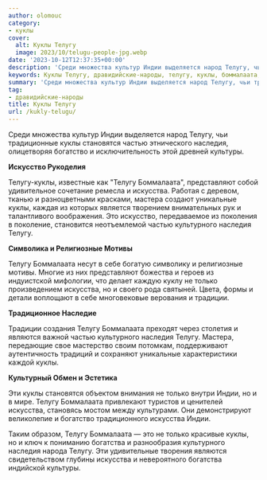 ```yaml
---
author: olomouc
category:
- куклы
cover:
  alt: Куклы Телугу
  image: 2023/10/telugu-people-jpg.webp
date: '2023-10-12T12:37:35+00:00'
description: 'Среди множества культур Индии выделяется народ Телугу, чьи традиционные куклы становятся частью этнического наследия, олицетворяя богатство и...'
keywords: Куклы Телугу, дравидийские-народы, телугу, куклы, боммалаата, искусства, наследия, индии, частью, культурного, только, становятся, богатство, культуры, искусство, представляют, мастера
summary: 'Среди множества культур Индии выделяется народ Телугу, чьи традиционные куклы становятся частью этнического наследия, олицетворяя богатство и...'
tag:
- дравидийские-народы
title: Куклы Телугу
url: /kukly-telugu/
---
```


Среди множества культур Индии выделяется народ Телугу, чьи традиционные куклы становятся частью этнического наследия, олицетворяя богатство и исключительность этой древней культуры.

**Искусство Рукоделия**

Телугу-куклы, известные как "Телугу Боммалаата", представляют собой удивительное сочетание ремесла и искусства. Работая с деревом, тканью и разноцветными красками, мастера создают уникальные куклы, каждая из которых является творением внимательных рук и талантливого воображения. Это искусство, передаваемое из поколения в поколение, становится неотъемлемой частью культурного наследия Телугу.

**Символика и Религиозные Мотивы**

Телугу Боммалаата несут в себе богатую символику и религиозные мотивы. Многие из них представляют божества и героев из индуистской мифологии, что делает каждую куклу не только произведением искусства, но и своего рода святыней. Цвета, формы и детали воплощают в себе многовековые верования и традиции.

**Традиционное Наследие**

Традиции создания Телугу Боммалаата преходят через столетия и являются важной частью культурного наследия Телугу. Мастера, передающие свое мастерство своим потомкам, поддерживают аутентичность традиций и сохраняют уникальные характеристики каждой куклы.

**Культурный Обмен и Эстетика**

Эти куклы становятся объектом внимания не только внутри Индии, но и в мире. Телугу Боммалаата привлекают туристов и ценителей искусства, становясь мостом между культурами. Они демонстрируют великолепие и богатство традиционного искусства Индии.

Таким образом, Телугу Боммалаата — это не только красивые куклы, но и ключ к пониманию богатства и разнообразия культурного наследия народа Телугу. Эти удивительные творения являются свидетельством глубины искусства и невероятного богатства индийской культуры.